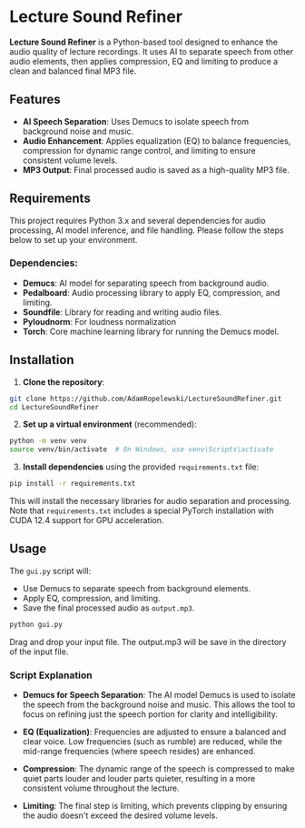 # Lecture Sound Refiner

**Lecture Sound Refiner** is a Python-based tool designed to enhance the audio quality of lecture recordings. It uses AI to separate speech from other audio elements, then applies compression, EQ and limiting to produce a clean and balanced final MP3 file.

## Features
- **AI Speech Separation**: Uses Demucs to isolate speech from background noise and music.
- **Audio Enhancement**: Applies equalization (EQ) to balance frequencies, compression for dynamic range control, and limiting to ensure consistent volume levels.
- **MP3 Output**: Final processed audio is saved as a high-quality MP3 file.

## Requirements
This project requires Python 3.x and several dependencies for audio processing, AI model inference, and file handling. Please follow the steps below to set up your environment.

### Dependencies:
- **Demucs**: AI model for separating speech from background audio.
- **Pedalboard**: Audio processing library to apply EQ, compression, and limiting.
- **Soundfile**: Library for reading and writing audio files.
- **Pyloudnorm**: For loudness normalization
- **Torch**: Core machine learning library for running the Demucs model.

## Installation

1. **Clone the repository**:

```bash
git clone https://github.com/AdamRopelewski/LectureSoundRefiner.git
cd LectureSoundRefiner
```

2. **Set up a virtual environment** (recommended):

```bash
python -m venv venv
source venv/bin/activate  # On Windows, use venv\Scripts\activate
```

3. **Install dependencies** using the provided `requirements.txt` file:

```bash
pip install -r requirements.txt
```

This will install the necessary libraries for audio separation and processing. Note that `requirements.txt` includes a special PyTorch installation with CUDA 12.4 support for GPU acceleration.


## Usage

The `gui.py` script will:
- Use Demucs to separate speech from background elements.
- Apply EQ, compression, and limiting.
- Save the final processed audio as `output.mp3`.

```bash
python gui.py
```
Drag and drop your input file. The output.mp3 will be save in the directory of the input file.

### Script Explanation
- **Demucs for Speech Separation**: The AI model Demucs is used to isolate the speech from the background noise and music. This allows the tool to focus on refining just the speech portion for clarity and intelligibility.
   
- **EQ (Equalization)**: Frequencies are adjusted to ensure a balanced and clear voice. Low frequencies (such as rumble) are reduced, while the mid-range frequencies (where speech resides) are enhanced.
   
- **Compression**: The dynamic range of the speech is compressed to make quiet parts louder and louder parts quieter, resulting in a more consistent volume throughout the lecture.

- **Limiting**: The final step is limiting, which prevents clipping by ensuring the audio doesn't exceed the desired volume levels.

